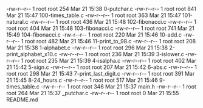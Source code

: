 
-rw-r--r-- 1 root root 254 Mar 21 15:38 0-putchar.c
-rw-r--r-- 1 root root 841 Mar 21 15:47 100-times_table.c
-rw-r--r-- 1 root root 363 Mar 21 15:47 101-natural.c
-rw-r--r-- 1 root root 436 Mar 21 15:48 102-fibonacci.c
-rw-r--r-- 1 root root 404 Mar 21 15:48 103-fibonacci.c
-rw-r--r-- 1 root root 741 Mar 21 15:49 104-fibonacci.c
-rw-r--r-- 1 root root 220 Mar 21 15:46 10-add.c
-rw-r--r-- 1 root root 482 Mar 21 15:46 11-print_to_98.c
-rw-r--r-- 1 root root 208 Mar 21 15:38 1-alphabet.c
-rw-r--r-- 1 root root 296 Mar 21 15:38 2-print_alphabet_x10.c
-rw-r--r-- 1 root root 236 Mar 21 15:39 3-islower.c
-rw-r--r-- 1 root root 235 Mar 21 15:39 4-isalpha.c
-rw-r--r-- 1 root root 402 Mar 21 15:42 5-sign.c
-rw-r--r-- 1 root root 207 Mar 21 15:42 6-abs.c
-rw-r--r-- 1 root root 298 Mar 21 15:43 7-print_last_digit.c
-rw-r--r-- 1 root root 391 Mar 21 15:45 8-24_hours.c
-rw-r--r-- 1 root root 517 Mar 21 15:46 9-times_table.c
-rw-r--r-- 1 root root 346 Mar 21 15:37 main.h
-rw-r--r-- 1 root root 264 Mar 21 15:37 _putchar.c
-rw-r--r-- 1 root root   0 Mar 21 15:55 README.md
